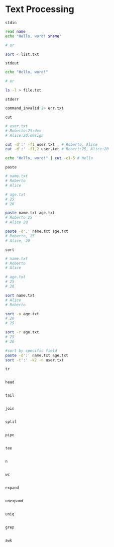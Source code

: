 # Text Processing

`stdin`

```bash
read name
echo "Hello, word! $name"

# or

sort < list.txt
```

`stdout`

```bash
echo "Hello, word!"

# or

ls -l > file.txt
```

`stderr`

```bash
command_invalid 2> err.txt
```

`cut`

```bash
# user.txt
# Roberto:25:dev
# Alice:20:design

cut -d':' -f1 user.txt   # Roberto, Alice
cut -d':' -f1,2 user.txt # Robert:25, Alice:20 

echo "Hello, word!" | cut -c1-5 # Hello
```

`paste`

```bash
# name.txt
# Roberto
# Alice

# age.txt
# 25
# 20

paste name.txt age.txt
# Roberto 25
# Alice 20

paste -d',' name.txt age.txt
# Roberto, 25
# Alice, 20
```

`sort`
```bash
# name.txt
# Roberto
# Alice

# age.txt
# 25
# 20

sort name.txt 
# Alice
# Roberto

sort -n age.txt
# 20
# 25

sort -r age.txt
# 25
# 20

#sort by specific field
paste -d':' name.txt age.txt
sort -t':' -k2 -n user.txt
```

`tr`
```bash

```

`head`
```bash

```

`tail`
```bash

```

`join`
```bash

```

`split`
```bash

```

`pipe`
```bash

```

`tee`
```bash

```

`n`
```bash

```

`wc`
```bash

```

`expand`
```bash

```

`unexpand`
```bash

```

`uniq`
```bash

```

`grep`
```bash

```

`awk`
```bash

```



